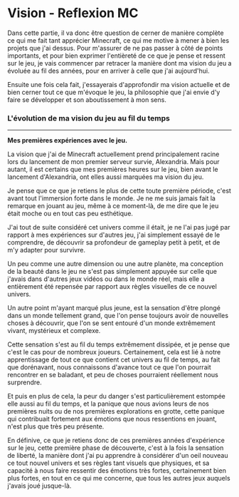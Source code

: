 # Vision - Reflexion MC

Dans cette partie, il va donc être question de cerner de manière complète ce qui me fait tant apprécier Minecraft, ce qui me motive à mener à bien les projets que j'ai dessus. 
Pour m'assurer de ne pas passer à côté de points importants, et pour bien exprimer l'entièreté de ce que je pense et ressent sur le jeu, je vais commencer par retracer la manière dont ma vision du jeu a évoluée au fil des années, pour en arriver à celle que j'ai aujourd'hui.

Ensuite une fois cela fait, j'essayerais d'approfondir ma vision actuelle et de bien cerner tout ce que m'évoque le jeu, la philosophie que j'ai envie d'y faire se développer et son aboutissement à mon sens. 


### L'évolution de ma vision du jeu au fil du temps
---

**Mes premières expériences avec le jeu.**

La vision que j'ai de Minecraft actuellement prend principalement racine lors du lancement de mon premier serveur survie, Alexandria. 
Mais pour autant, il est certains que mes premières heures sur le jeu, bien avant le lancement d'Alexandria, ont elles aussi marquées ma vision du jeu. 

Je pense que ce que je retiens le plus de cette toute première période, c'est avant tout l'immersion forte dans le monde. 
Je ne me suis jamais fait la remarque en jouant au jeu, même à ce moment-là, de me dire que le jeu était moche ou en tout cas peu esthétique. 

J'ai tout de suite considéré cet univers comme il était, je ne l'ai pas jugé par rapport à mes expériences sur d'autres jeu, j'ai simplement essayé de le comprendre, de découvrir sa profondeur de gameplay petit à petit, et de m'y adapter pour survivre. 

Un peu comme une autre dimension ou une autre planète, ma conception de la beauté dans le jeu ne s'est pas simplement appuyée sur celle que j'avais dans d'autres jeux vidéos ou dans le monde réel, mais elle a entièrement été repensée par rapport aux règles visuelles de ce nouvel univers. 

Un autre point m'ayant marqué plus jeune, est la sensation d'être plongé dans un monde tellement grand, que l'on pense toujours avoir de nouvelles choses à découvrir, que l'on se sent entouré d'un monde extrêmement vivant, mystérieux et complexe. 

Cette sensation s'est au fil du temps extrêmement dissipée, et je pense que c'est le cas pour de nombreux joueurs.
Certainement, cela est lié à notre apprentissage de tout ce que contient cet univers au fil de temps, au fait que dorénavant, nous connaissons d'avance tout ce que l'on pourrait rencontrer en se baladant, et peu de choses pourraient réellement nous surprendre. 

Et puis en plus de cela, la peur du danger s'est particulièrement estompée elle aussi au fil du temps, et la panique que nous avions leurs de nos premières nuits ou de nos premières explorations en grotte, cette panique qui contribuait fortement aux émotions que nous ressentions en jouant, n'est plus que très peu présente. 

En définive, ce que je retiens donc de ces premières années d'expérience sur le jeu, cette première phase de découverte, c'est à la fois la sensation de liberté, la manière dont j'ai pu apprendre à considérer d'un oeil nouveau ce tout nouvel univers et ses règles tant visuels que physiques, et sa capacité à nous faire ressentir des émotions très fortes, certainement bien plus fortes, en tout en ce qui me concerne, que tous les autres jeux auquels j'avais joué jusque-là.